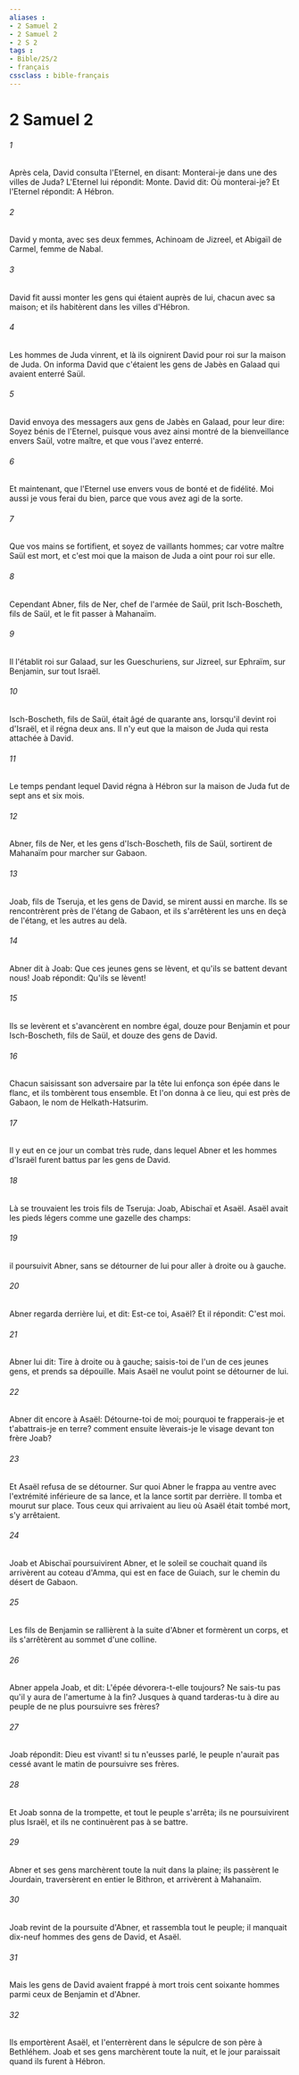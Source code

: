 ```yaml
---
aliases : 
- 2 Samuel 2
- 2 Samuel 2
- 2 S 2
tags : 
- Bible/2S/2
- français
cssclass : bible-français
---
```


# 2 Samuel 2

###### 1
Après cela, David consulta l'Eternel, en disant: Monterai-je dans une des villes de Juda? L'Eternel lui répondit: Monte. David dit: Où monterai-je? Et l'Eternel répondit: A Hébron.
###### 2
David y monta, avec ses deux femmes, Achinoam de Jizreel, et Abigaïl de Carmel, femme de Nabal.
###### 3
David fit aussi monter les gens qui étaient auprès de lui, chacun avec sa maison; et ils habitèrent dans les villes d'Hébron.
###### 4
Les hommes de Juda vinrent, et là ils oignirent David pour roi sur la maison de Juda. On informa David que c'étaient les gens de Jabès en Galaad qui avaient enterré Saül.
###### 5
David envoya des messagers aux gens de Jabès en Galaad, pour leur dire: Soyez bénis de l'Eternel, puisque vous avez ainsi montré de la bienveillance envers Saül, votre maître, et que vous l'avez enterré.
###### 6
Et maintenant, que l'Eternel use envers vous de bonté et de fidélité. Moi aussi je vous ferai du bien, parce que vous avez agi de la sorte.
###### 7
Que vos mains se fortifient, et soyez de vaillants hommes; car votre maître Saül est mort, et c'est moi que la maison de Juda a oint pour roi sur elle.
###### 8
Cependant Abner, fils de Ner, chef de l'armée de Saül, prit Isch-Boscheth, fils de Saül, et le fit passer à Mahanaïm.
###### 9
Il l'établit roi sur Galaad, sur les Gueschuriens, sur Jizreel, sur Ephraïm, sur Benjamin, sur tout Israël.
###### 10
Isch-Boscheth, fils de Saül, était âgé de quarante ans, lorsqu'il devint roi d'Israël, et il régna deux ans. Il n'y eut que la maison de Juda qui resta attachée à David.
###### 11
Le temps pendant lequel David régna à Hébron sur la maison de Juda fut de sept ans et six mois.
###### 12
Abner, fils de Ner, et les gens d'Isch-Boscheth, fils de Saül, sortirent de Mahanaïm pour marcher sur Gabaon.
###### 13
Joab, fils de Tseruja, et les gens de David, se mirent aussi en marche. Ils se rencontrèrent près de l'étang de Gabaon, et ils s'arrêtèrent les uns en deçà de l'étang, et les autres au delà.
###### 14
Abner dit à Joab: Que ces jeunes gens se lèvent, et qu'ils se battent devant nous! Joab répondit: Qu'ils se lèvent!
###### 15
Ils se levèrent et s'avancèrent en nombre égal, douze pour Benjamin et pour Isch-Boscheth, fils de Saül, et douze des gens de David.
###### 16
Chacun saisissant son adversaire par la tête lui enfonça son épée dans le flanc, et ils tombèrent tous ensemble. Et l'on donna à ce lieu, qui est près de Gabaon, le nom de Helkath-Hatsurim.
###### 17
Il y eut en ce jour un combat très rude, dans lequel Abner et les hommes d'Israël furent battus par les gens de David.
###### 18
Là se trouvaient les trois fils de Tseruja: Joab, Abischaï et Asaël. Asaël avait les pieds légers comme une gazelle des champs:
###### 19
il poursuivit Abner, sans se détourner de lui pour aller à droite ou à gauche.
###### 20
Abner regarda derrière lui, et dit: Est-ce toi, Asaël? Et il répondit: C'est moi.
###### 21
Abner lui dit: Tire à droite ou à gauche; saisis-toi de l'un de ces jeunes gens, et prends sa dépouille. Mais Asaël ne voulut point se détourner de lui.
###### 22
Abner dit encore à Asaël: Détourne-toi de moi; pourquoi te frapperais-je et t'abattrais-je en terre? comment ensuite lèverais-je le visage devant ton frère Joab?
###### 23
Et Asaël refusa de se détourner. Sur quoi Abner le frappa au ventre avec l'extrémité inférieure de sa lance, et la lance sortit par derrière. Il tomba et mourut sur place. Tous ceux qui arrivaient au lieu où Asaël était tombé mort, s'y arrêtaient.
###### 24
Joab et Abischaï poursuivirent Abner, et le soleil se couchait quand ils arrivèrent au coteau d'Amma, qui est en face de Guiach, sur le chemin du désert de Gabaon.
###### 25
Les fils de Benjamin se rallièrent à la suite d'Abner et formèrent un corps, et ils s'arrêtèrent au sommet d'une colline.
###### 26
Abner appela Joab, et dit: L'épée dévorera-t-elle toujours? Ne sais-tu pas qu'il y aura de l'amertume à la fin? Jusques à quand tarderas-tu à dire au peuple de ne plus poursuivre ses frères?
###### 27
Joab répondit: Dieu est vivant! si tu n'eusses parlé, le peuple n'aurait pas cessé avant le matin de poursuivre ses frères.
###### 28
Et Joab sonna de la trompette, et tout le peuple s'arrêta; ils ne poursuivirent plus Israël, et ils ne continuèrent pas à se battre.
###### 29
Abner et ses gens marchèrent toute la nuit dans la plaine; ils passèrent le Jourdain, traversèrent en entier le Bithron, et arrivèrent à Mahanaïm.
###### 30
Joab revint de la poursuite d'Abner, et rassembla tout le peuple; il manquait dix-neuf hommes des gens de David, et Asaël.
###### 31
Mais les gens de David avaient frappé à mort trois cent soixante hommes parmi ceux de Benjamin et d'Abner.
###### 32
Ils emportèrent Asaël, et l'enterrèrent dans le sépulcre de son père à Bethléhem. Joab et ses gens marchèrent toute la nuit, et le jour paraissait quand ils furent à Hébron.
